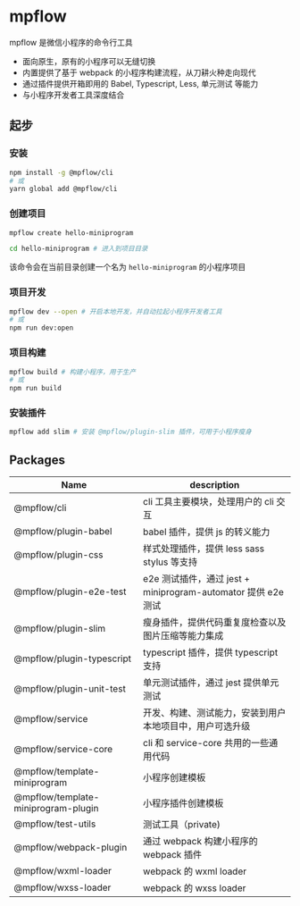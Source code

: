 # mpflow

mpflow 是微信小程序的命令行工具

+ 面向原生，原有的小程序可以无缝切换
+ 内置提供了基于 webpack 的小程序构建流程，从刀耕火种走向现代
+ 通过插件提供开箱即用的 Babel, Typescript, Less, 单元测试 等能力
+ 与小程序开发者工具深度结合

## 起步

### 安装

```bash
npm install -g @mpflow/cli
# 或
yarn global add @mpflow/cli
```

### 创建项目

```bash
mpflow create hello-miniprogram

cd hello-miniprogram # 进入到项目目录
```

该命令会在当前目录创建一个名为 `hello-miniprogram` 的小程序项目

### 项目开发

```bash
mpflow dev --open # 开启本地开发，并自动拉起小程序开发者工具
# 或
npm run dev:open
```

### 项目构建

```bash
mpflow build # 构建小程序，用于生产
# 或
npm run build
```

### 安装插件

```bash
mpflow add slim # 安装 @mpflow/plugin-slim 插件，可用于小程序瘦身
```

## Packages

| Name                                | description                                              |
| ----------------------------------- | -------------------------------------------------------- |
| @mpflow/cli                         | cli 工具主要模块，处理用户的 cli 交互                    |
| @mpflow/plugin-babel                | babel 插件，提供 js 的转义能力                           |
| @mpflow/plugin-css                  | 样式处理插件，提供 less sass stylus 等支持               |
| @mpflow/plugin-e2e-test             | e2e 测试插件，通过 jest + miniprogram-automator 提供 e2e 测试 |
| @mpflow/plugin-slim                 | 瘦身插件，提供代码重复度检查以及图片压缩等能力集成              |
| @mpflow/plugin-typescript           | typescript 插件，提供 typescript 支持                            |
| @mpflow/plugin-unit-test            | 单元测试插件，通过 jest 提供单元测试                     |
| @mpflow/service                     | 开发、构建、测试能力，安装到用户本地项目中，用户可选升级 |
| @mpflow/service-core                | cli 和 service-core 共用的一些通用代码                   |
| @mpflow/template-miniprogram        | 小程序创建模板                                           |
| @mpflow/template-miniprogram-plugin | 小程序插件创建模板                                       |
| @mpflow/test-utils                  | 测试工具（private)                                       |
| @mpflow/webpack-plugin              | 通过 webpack 构建小程序的 webpack 插件                   |
| @mpflow/wxml-loader                 | webpack 的 wxml loader                                   |
| @mpflow/wxss-loader                 | webpack 的 wxss loader                                   |



